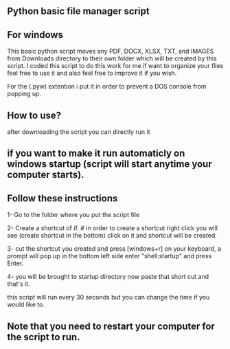 ## Python basic file manager script
## For windows

This basic python script moves any PDF, DOCX, XLSX, TXT, and IMAGES from Downloads directory to their own folder which will be created by this script. I coded this script to do this work for me if want to organize your files feel free to use it and also feel free to improve it if you wish.

For the (.pyw) extention i put it  in order to prevent a DOS console from popping up.

## How to use?

after downloading the script you can directly run it

## if you want to make it run automaticly on windows startup (script will start anytime your computer starts).
## Follow these instructions

1- Go to the folder where you put the script file


2- Create a shortcut of if. # in order to create a shortcut right click you will see (create shortcut in the bottom) click on it and shortcut will be created.


3- cut the shortcut you created and press [windows+r] on your keyboard, a prompt will pop up in the bottom left side enter "shell:startup" and press Enter.


4- you will be brought to startup directory now paste that short cut and that's it.


this script will run every 30 seconds but you can change the time if you would like to.


## Note that you need to restart your computer for the script to run.

